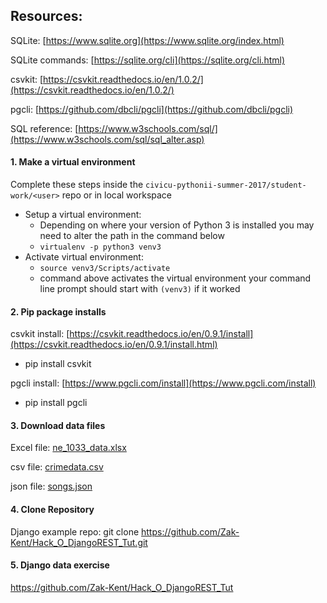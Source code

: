 ## Resources:
SQLite:
[https://www.sqlite.org](https://www.sqlite.org/index.html)

SQLite commands:
[https://sqlite.org/cli](https://sqlite.org/cli.html)

csvkit: 
[https://csvkit.readthedocs.io/en/1.0.2/](https://csvkit.readthedocs.io/en/1.0.2/)

pgcli:
[https://github.com/dbcli/pgcli](https://github.com/dbcli/pgcli)

SQL reference: 
[https://www.w3schools.com/sql/](https://www.w3schools.com/sql/sql_alter.asp)
 
#### 1. Make a virtual environment 
Complete these steps inside the ```civicu-pythonii-summer-2017/student-work/<user>``` repo or in local workspace
- Setup a virtual environment: 
  - Depending on where your version of Python 3 is installed you may need to alter the path in the command below
  - ```virtualenv -p python3 venv3``` 
- Activate virtual environment: 
  - ```source venv3/Scripts/activate``` 
  - command above activates the virtual environment your command line prompt should start with ```(venv3)``` if it worked
  
#### 2. Pip package installs
csvkit install:
[https://csvkit.readthedocs.io/en/0.9.1/install](https://csvkit.readthedocs.io/en/0.9.1/install.html)
- pip install csvkit

pgcli install:
[https://www.pgcli.com/install](https://www.pgcli.com/install)
- pip install pgcli
  
#### 3. Download data files
Excel file:
[ne_1033_data.xlsx](https://raw.githubusercontent.com/wireservice/csvkit/master/examples/realdata/ne_1033_data.xlsx)

csv file:
[crimedata.csv](https://github.com/hackoregon/hack-university-database-engineering/blob/master/Data/Crime%20Data/crimedata.csv)

json file:
[songs.json](https://github.com/hackoregon/civicu-pythonii-summer-2017/edit/master/student-work/mark_wheeler/August-9th/songs.json)

#### 4. Clone Repository
Django example repo:
git clone https://github.com/Zak-Kent/Hack_O_DjangoREST_Tut.git

#### 5. Django data exercise
https://github.com/Zak-Kent/Hack_O_DjangoREST_Tut








  
